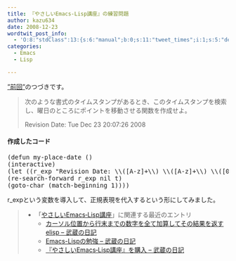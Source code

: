 ```yaml
---
title: 『やさしいEmacs‐Lisp講座』の練習問題
author: kazu634
date: 2008-12-23
wordtwit_post_info:
  - 'O:8:"stdClass":13:{s:6:"manual";b:0;s:11:"tweet_times";i:1;s:5:"delay";i:0;s:7:"enabled";i:1;s:10:"separation";s:2:"60";s:7:"version";s:3:"3.7";s:14:"tweet_template";b:0;s:6:"status";i:2;s:6:"result";a:0:{}s:13:"tweet_counter";i:2;s:13:"tweet_log_ids";a:1:{i:0;i:4461;}s:9:"hash_tags";a:0:{}s:8:"accounts";a:1:{i:0;s:7:"kazu634";}}'
categories:
  - Emacs
  - Lisp

---
```

<div class="section">
<p>
<a href="http://d.hatena.ne.jp/sirocco634/20081221/1229868038" onclick="__gaTracker('send', 'event', 'outbound-article', 'http://d.hatena.ne.jp/sirocco634/20081221/1229868038', '”前回”');" target="_blank">”前回”</a>のつづきです。
</p>
  
<blockquote>
<p>
      次のような書式のタイムスタンプがあるとき、このタイムスタンプを検索し、曜日のところにポイントを移動させる関数を作成せよ。
</p>
    
<p>
      Revision Date: Tue Dec 23 20:07:26 2008
</p>
</blockquote>
  
<h4>
    作成したコード
</h4>
  
<pre class="syntax-highlight">
<span class="synSpecial">(</span><span class="synStatement">defun</span> my-place-date <span class="synSpecial">()</span>
<span class="synSpecial">(</span>interactive<span class="synSpecial">)</span>
<span class="synSpecial">(</span><span class="synStatement">let</span> <span class="synSpecial">((</span>r_exp <span class="synConstant">&#34;Revision Date: \\([A-z]+\\) \\([A-z]+\\) \\([0-9]+\\) \\([0-9]+\\):\\([0-9]+\\):\\([0-9]+\\) \\([0-9]+\\)&#34;</span><span class="synSpecial">))</span>
<span class="synSpecial">(</span>re-search-forward r_exp <span class="synStatement">nil</span> <span class="synStatement">t</span><span class="synSpecial">)</span>
<span class="synSpecial">(</span>goto-char <span class="synSpecial">(</span>match-beginning <span class="synConstant">1</span><span class="synSpecial">))))</span>
</pre>
  
<p>
    r_expという変数を導入して、正規表現を代入するという形にしてみました。
</p>
  
<blockquote>
<ul>
<li>
        「<a href="http://d.hatena.ne.jp/asin/4906391702" onclick="__gaTracker('send', 'event', 'outbound-article', 'http://d.hatena.ne.jp/asin/4906391702', 'やさしいEmacs‐Lisp講座');">やさしいEmacs‐Lisp講座</a>」に関連する最近のエントリ <ul>
<li>
<a href="http://d.hatena.ne.jp/sirocco634/20081221/1229868038" onclick="__gaTracker('send', 'event', 'outbound-article', 'http://d.hatena.ne.jp/sirocco634/20081221/1229868038', ' カーソル位置から行末までの数字を全て加算してその結果を返すelisp &#8211; 武蔵の日記');" target="_blank"> カーソル位置から行末までの数字を全て加算してその結果を返すelisp &#8211; 武蔵の日記</a>
</li>
<li>
<a href="http://d.hatena.ne.jp/sirocco634/20081214/1229256984" onclick="__gaTracker('send', 'event', 'outbound-article', 'http://d.hatena.ne.jp/sirocco634/20081214/1229256984', ' Emacs-Lispの勉強 &#8211; 武蔵の日記');" target="_blank"> Emacs-Lispの勉強 &#8211; 武蔵の日記</a>
</li>
<li>
<a href="http://d.hatena.ne.jp/sirocco634/20081207/1228655543" onclick="__gaTracker('send', 'event', 'outbound-article', 'http://d.hatena.ne.jp/sirocco634/20081207/1228655543', ' 『やさしいEmacs‐Lisp講座』を購入 &#8211; 武蔵の日記');" target="_blank"> 『やさしいEmacs‐Lisp講座』を購入 &#8211; 武蔵の日記</a>
</li>
</ul>
</li>
</ul>
</blockquote>
</div>

